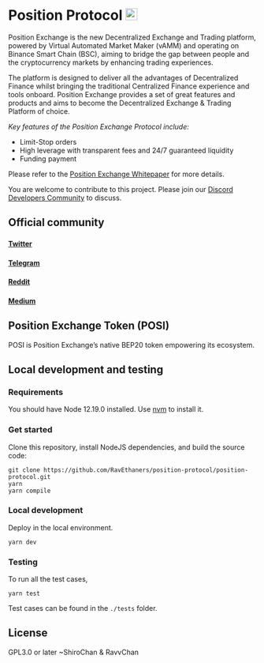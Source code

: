 # Position Protocol <img src="https://position.exchange/Logo-Position.svg" width="24">

Position Exchange is the new Decentralized Exchange and Trading platform, powered by Virtual Automated Market Maker (vAMM) and operating on Binance Smart Chain (BSC), aiming to bridge the gap between people and the cryptocurrency markets by enhancing trading experiences.

The platform is designed to deliver all the advantages of Decentralized Finance whilst bringing the traditional Centralized Finance experience and tools onboard. Position Exchange provides a set of great features and products and aims to become the Decentralized Exchange & Trading Platform of choice.

_Key features of the Position Exchange Protocol include:_

- Limit-Stop orders
- High leverage with transparent fees and 24/7 guaranteed liquidity
- Funding payment

Please refer to the [Position Exchange Whitepaper](https://position.exchange/whitepaper.pdf) for more details.

You are welcome to contribute to this project. Please join our [Discord Developers Community](https://discord.gg/2m88UG7f2U) to discuss.

## Official community

#### [Twitter](https://twitter.com/PositionEx) <img src="https://image.flaticon.com/icons/png/512/733/733579.png" width="16">

#### [Telegram](https://t.me/PositionExchange) <img src="https://image.flaticon.com/icons/png/512/2111/2111646.png" width="16">

#### [Reddit](https://www.reddit.com/r/PositionExchange/) <img src="https://image.flaticon.com/icons/png/512/2111/2111589.png" width="16">

#### [Medium](https://positionex.medium.com/) <img src="https://image.flaticon.com/icons/png/512/2111/2111505.png" width="16">

## Position Exchange Token (POSI)

POSI is Position Exchange’s native BEP20 token empowering its ecosystem.

## Local development and testing

### Requirements

You should have Node 12.19.0 installed. Use [nvm](https://github.com/nvm-sh/nvm) to install it.

### Get started

Clone this repository, install NodeJS dependencies, and build the source code:

```
git clone https://github.com/RavEthaners/position-protocol/position-protocol.git
yarn
yarn compile
```

### Local development

Deploy in the local environment.

```
yarn dev
```

### Testing

To run all the test cases,

```
yarn test
```

Test cases can be found in the `./tests` folder.

## License

GPL3.0 or later
~ShiroChan & RavvChan
